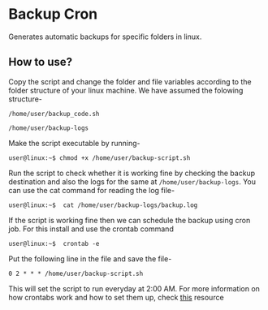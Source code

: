 # Backup Cron
Generates automatic backups for specific folders in linux.

## How to use?
Copy the script and change the folder and file variables according to the folder structure of your linux machine. We have assumed the folowing structure-

`/home/user/backup_code.sh`

`/home/user/backup-logs`

Make the script executable by running-

```console
user@linux:~$ chmod +x /home/user/backup-script.sh
````

Run the script to check whether it  is working fine by checking the backup destination and also the logs for the same at `/home/user/backup-logs`. You can use the cat command for reading the log file-

```console
user@linux:~$  cat /home/user/backup-logs/backup.log
```

If the script is working fine then we can schedule the backup using cron job. For this install and use the crontab command

```console
user@linux:~$  crontab -e
```

Put the following line in the file and save the file-

`0 2 * * * /home/user/backup-script.sh`

This will set the script to run everyday at 2:00 AM.
For more information on how crontabs work and how to set them up, check [this](https://www.uptimia.com/questions/how-to-install-crontab-in-ubuntu) resource
